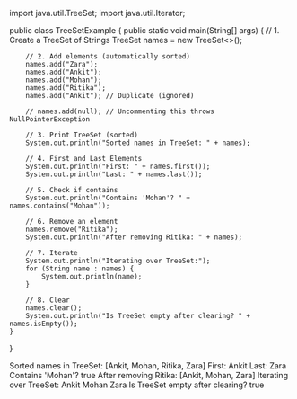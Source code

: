 import java.util.TreeSet;
import java.util.Iterator;

public class TreeSetExample {
    public static void main(String[] args) {
        // 1. Create a TreeSet of Strings
        TreeSet<String> names = new TreeSet<>();

        // 2. Add elements (automatically sorted)
        names.add("Zara");
        names.add("Ankit");
        names.add("Mohan");
        names.add("Ritika");
        names.add("Ankit"); // Duplicate (ignored)

        // names.add(null); // Uncommenting this throws NullPointerException

        // 3. Print TreeSet (sorted)
        System.out.println("Sorted names in TreeSet: " + names);

        // 4. First and Last Elements
        System.out.println("First: " + names.first());
        System.out.println("Last: " + names.last());

        // 5. Check if contains
        System.out.println("Contains 'Mohan'? " + names.contains("Mohan"));

        // 6. Remove an element
        names.remove("Ritika");
        System.out.println("After removing Ritika: " + names);

        // 7. Iterate
        System.out.println("Iterating over TreeSet:");
        for (String name : names) {
            System.out.println(name);
        }

        // 8. Clear
        names.clear();
        System.out.println("Is TreeSet empty after clearing? " + names.isEmpty());
    }
}





Sorted names in TreeSet: [Ankit, Mohan, Ritika, Zara]
First: Ankit
Last: Zara
Contains 'Mohan'? true
After removing Ritika: [Ankit, Mohan, Zara]
Iterating over TreeSet:
Ankit
Mohan
Zara
Is TreeSet empty after clearing? true
